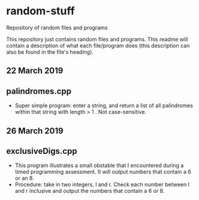 # random-stuff
Repository of random files and programs

This repository just contains random files and programs. This readme will contain a description of what each file/program does (this description can also be found in the file's heading).

## 22 March 2019
## palindromes.cpp
  - Super simple program: enter a string, and return a list of all palindromes within that string with length > 1 . Not case-sensitive.

## 26 March 2019
## exclusiveDigs.cpp
  - This program illustrates a small obstable that I encountered during a timed programming assessment. It will output numbers that contain a 6 or an 8.
  - Procedure: take in two integers, l and r. Check each number between l and r inclusive and output the numbers that contain a 6 or 8.
